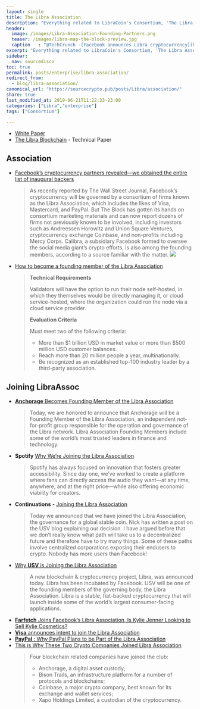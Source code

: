 ```yaml
---
layout: single
title: The Libra Association
description: "Everything related to LibraCoin's Consortium, 'The Libra Association'."
header:
  image: /images/Libra-Association-Founding-Partners.png
  teaser: /images/libra-map-the-block-preview.jpg
  caption   : "@TechCrunch -[Facebook announces Libra cryptocurrency](https://techcrunch.com/2019/06/18/facebook-libra/): All you need to know. The use cases, technology and motive behind the new digital money"
excerpt: "Everything related to LibraCoin's Consortium, 'The Libra Association'."
sidebar:
  nav: sourcedisco 
toc: true
permalink: posts/enterprise/libra-association/
redirect_from: 
  - blog/libra-association/
canonical_url: "https://sourcecrypto.pub/posts/Libra/association/"
share: true
last_modified_at: 2019-06-21T11:22:33-23:00
categories: ["Libra","enterprise"]
tags: ["Consortium"]

---
```


* [White Paper](https://libra.org/en-US/white-paper/#introduction)
* [The Libra Blockchain](https://developers.libra.org/docs/assets/papers/the-libra-blockchain.pdf) - Technical Paper
  

## Association
* [Facebook’s cryptocurrency partners revealed—we obtained the entire list of inaugural backers](https://www.theblockcrypto.com/2019/06/14/facebooks-cryptocurrency-partners-revealed-we-obtained-the-entire-list-of-inaugural-backers/)
  >As recently reported by The Wall Street Journal, Facebook’s cryptocurrency will be governed by a consortium of firms known as the Libra Association, which includes the likes of Visa, Mastercard, and PayPal. But The Block has gotten its hands on consortium marketing materials and can now report dozens of firms not previously known to be involved, including investors such as Andreessen Horowitz and Union Square Ventures, cryptocurrency exchange Coinbase, and non-profits including Mercy Corps. Calibra, a subsidiary Facebook formed to oversee the social media giant’s crypto efforts, is also among the founding members, according to a source familiar with the matter.
  ![](https://www.theblockcrypto.com/wp-content/uploads/2019/06/libra-tb-map-watermark-the-block-795x450.jpg)
* [How to become a founding member of the Libra Association](https://www.theblockcrypto.com/2019/06/18/how-to-become-a-founding-member-of-the-libra-association/)
  >**Technical Requirements**
  >
  >Validators will have the option to run their node self-hosted, in which they themselves would be directly managing it, or cloud service-hosted, where the organization could run the node via a cloud service provider.
  >
  >**Evaluation Criteria**
  > 
  > Must meet two of the following criteria:
  >
  >-  More than $1 billion USD in market value or more than $500 million USD customer balances.
  >-  Reach more than 20 million people a year, multinationally.
  >-  Be recognized as an established top-100 industry leader by a third-party association. 

## Joining LibraAssoc

* [**Anchorage** Becomes Founding Member of the Libra Association](https://medium.com/anchorage/anchorage-becomes-founding-member-of-the-libra-association-15b6fd9719e6)
  >  Today, we are honored to announce that Anchorage will be a Founding Member of the Libra Association, an independent not-for-profit group responsible for the operation and governance of the Libra network. Libra Association Founding Members include some of the world’s most trusted leaders in finance and technology.
* **Spotify** [Why We’re Joining the Libra Association](https://www.newsroom.spotify.com/2019-06-18/why-were-joining-the-libra-association/) 
  > Spotify has always focused on innovation that fosters greater accessibility. Since day one, we’ve worked to create a platform where fans can directly access the audio they want—at any time, anywhere, and at the right price—while also offering economic viability for creators.
* **Continuations** - [Joining the Libra Association](https://continuations.com/post/185679182230/joining-the-libra-association)
  > Today we announced that we have joined the Libra Association, the governance for a global stable coin. Nick has written a post on the USV blog explaining our decision. I have argued before that we don’t really know what path will take us to a decentralized future and therefore have to try many things. Some of these paths involve centralized corporations exposing their endusers to crypto. Nobody has more users than Facebook!
* [Why **USV** is Joining the Libra Association](https://www.usv.com/blog/why-usv-is-joining-the-libra-association)
  > A new blockchain & cryptocurrency project, Libra, was announced today. Libra has been incubated by Facebook.  USV will be one of the founding members of the governing body, the Libra Association.  Libra is a stable, fiat-backed cryptocurrency that will launch inside some of the world’s largest consumer-facing applications.  
* [**Farfetch** Joins Facebook’s Libra Association, Is Kylie Jenner Looking to Sell Kylie Cosmetics?](https://fashionweekdaily.com/libra-association-farfetch-facebook-adidas-diversity/)
* [**Visa** announces intent to join the Libra Association](https://usa.visa.com/visa-everywhere/blog/bdp/2019/06/13/visa-announces-intent-1560469988368.html)
* [**PayPal** : Why PayPal Plans to be Part of the Libra Association](https://www.marketscreener.com/PAYPAL-HOLDINGS-23377703/news/PayPal-Why-PayPal-Plans-to-be-Part-of-the-Libra-Association-28772784/?utm_medium=RSS&utm_content=20190618)
* [This is Why These Two Crypto Companies Joined Libra Association](https://cryptonews.com/news/this-is-why-these-two-crypto-companies-joined-libra-associat-4081.htm)
  > Four blockchain related companies have joined the club:
  >
  >- Anchorage, a digital asset custody;
  >- Bison Trails, an infrastructure platform for a number of protocols and blockchains;
  >- Coinbase, a major crypto company, best known for its exchange and wallet services;
  >- Xapo Holdings Limited, a custodian of the cryptocurrency.